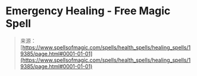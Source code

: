 <!--yml
category: 未分类
date: 2024-06-12 19:01:21
-->

# Emergency Healing - Free Magic Spell

> 来源：[https://www.spellsofmagic.com/spells/health_spells/healing_spells/19385/page.html#0001-01-01](https://www.spellsofmagic.com/spells/health_spells/healing_spells/19385/page.html#0001-01-01)